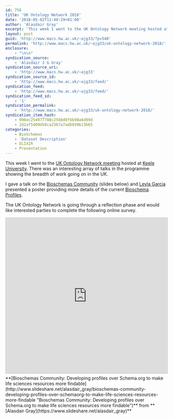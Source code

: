 ```yaml
---
id: 756
title: 'UK Ontology Network 2018'
date: '2018-05-02T11:48:29+01:00'
author: 'Alasdair Gray'
excerpt: 'This week I went to the UK Ontology Network meeting hosted at Keele University. There was an interesting array of talks in the programme showing the breadth of work going on in the UK. I gave a talk on the Bioschemas Community&nbsp; (slides below) and Leyla Garcia presented a poster providing more details of the [&hellip;]'
layout: post
guid: 'http://www.macs.hw.ac.uk/~ajg33/?p=540'
permalink: 'http://www.macs.hw.ac.uk/~ajg33/uk-ontology-network-2018/'
enclosure:
    - "\n\n"
syndication_source:
    - 'Alasdair J G Gray'
syndication_source_uri:
    - 'http://www.macs.hw.ac.uk/~ajg33'
syndication_source_id:
    - 'http://www.macs.hw.ac.uk/~ajg33/feed/'
syndication_feed:
    - 'http://www.macs.hw.ac.uk/~ajg33/feed/'
syndication_feed_id:
    - '1'
syndication_permalink:
    - 'http://www.macs.hw.ac.uk/~ajg33/uk-ontology-network-2018/'
syndication_item_hash:
    - 996ec254977788c2568d0f6b98a6d99d
    - 2d2af5409d58ca2367a7adb939613b65
categories:
    - BioSchemas
    - 'Dataset Description'
    - ELIXIR
    - Presentation
---
```


This week I went to the [UK Ontology Network meeting](https://www.keele.ac.uk/scm/events/conferences/ukon2018/) hosted at [Keele University](https://www.keele.ac.uk/). There was an interesting array of talks in the programme showing the breadth of work going on in the UK.

I gave a talk on the [Bioschemas Community](http://bioschemas.org/) (slides below) and [Leyla Garcia](https://www.ebi.ac.uk/about/people/leyla-jael-garcia-castro) presented a poster providing more details of the current [Bioschema Profiles](http://bioschemas.org/specifications/).

The UK Ontology Network is going through a reflection phase and would like interested parties to complete the following online survey.

<iframe allowfullscreen="allowfullscreen" frameborder="0" height="485" marginheight="0" marginwidth="0" scrolling="no" src="http://www.slideshare.net/slideshow/embed_code/key/kIk1Nu3rEgKrKX" style="border: 1px solid #CCC; border-width: 1px; margin-bottom: 5px; max-width: 100%;" width="595"> </iframe>

<div style="margin-bottom: 5px;"> **[Bioschemas Community: Developing profiles over Schema.org to make life sciences resources more findable](http://www.slideshare.net/alasdair_gray/bioschemas-community-developing-profiles-over-schemaorg-to-make-life-sciences-resources-more-findable "Bioschemas Community: Developing profiles over Schema.org to make life sciences resources more findable")**  from **[Alasdair Gray](https://www.slideshare.net/alasdair_gray)**</div>
